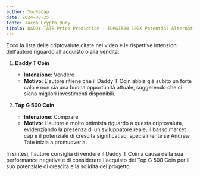 ```yaml
---
author: YouRecap
date: 2024-08-25
fonte: Jacob Crypto Bury
titolo: DADDY TATE Price Prediction - TOPG1500 100X Potential Alternative Crypto?!
---
```


Ecco la lista delle criptovalute citate nel video e le rispettive intenzioni dell'autore riguardo all'acquisto o alla vendita:

1. **Daddy T Coin**
   - **Intenzione**: Vendere
   - **Motivo**: L'autore ritiene che il Daddy T Coin abbia già subito un forte calo e non sia una buona opportunità attuale, suggerendo che ci siano migliori investimenti disponibili.

2. **Top G 500 Coin**
   - **Intenzione**: Comprare
   - **Motivo**: L'autore è molto ottimista riguardo a questa criptovaluta, evidenziando la presenza di un sviluppatore reale, il basso market cap e il potenziale di crescita significativo, specialmente se Andrew Tate inizia a promuoverla.

In sintesi, l'autore consiglia di vendere il Daddy T Coin a causa della sua performance negativa e di considerare l'acquisto del Top G 500 Coin per il suo potenziale di crescita e la solidità del progetto.
